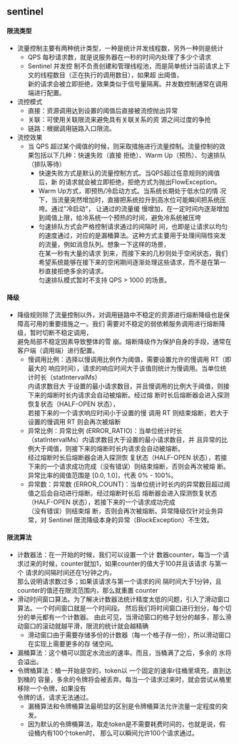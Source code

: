 ## sentinel

#### 限流类型
- 流量控制主要有两种统计类型，一种是统计并发线程数，另外一种则是统计 
  - QPS 每秒请求数，就是说服务器在一秒的时间内处理了多少个请求
  - Sentinel 并发控 制不负责创建和管理线程池，而是简单统计当前请求上下文的线程数目（正在执行的调用数目），如果超 出阈值，  
    新的请求会被立即拒绝，效果类似于信号量隔离。并发数控制通常在调用端进行配置。
- 流控模式
  - 直接：资源调用达到设置的阈值后直接被流控抛出异常
  - 关联：可使用关联限流来避免具有关联关系的资 源之间过度的争抢
  - 链路：根据调用链路入口限流。
- 流控效果
  - 当 QPS 超过某个阈值的时候，则采取措施进行流量控制。流量控制的效果包括以下几种：快速失败（直接 拒绝）、Warm Up（预热）、匀速排队（排队等待）
    - 快速失败方式是默认的流量控制方式。当QPS超过任意规则的阈值后，新 的请求就会被立即拒绝，拒绝方式为抛出FlowException。
    - Warm Up方式，即预热/冷启动方式。当系统长期处于低水位的情 况下，当流量突然增加时，直接把系统拉升到高水位可能瞬间把系统压垮。通过"冷启动"，
    让通过的流量缓 慢增加，在一定时间内逐渐增加到阈值上限，给冷系统一个预热的时间，避免冷系统被压垮
    - 匀速排队方式会严格控制请求通过的间隔时 间，也即是让请求以均匀的速度通过，对应的是漏桶算法。这种方式主要用于处理间隔性突发的流量，例如消息队列。想象一下这样的场景，  
    在某一秒有大量的请求 到来，而接下来的几秒则处于空闲状态，我们希望系统能够在接下来的空闲期间逐渐处理这些请求，而不是在第一秒直接拒绝多余的请求。  
    匀速排队模式暂时不支持 QPS > 1000 的场景。
#### 降级
- 降级规则除了流量控制以外，对调用链路中不稳定的资源进行熔断降级也是保障高可用的重要措施之一。我们 需要对不稳定的弱依赖服务调用进行熔断降级，暂时切断不稳定调用，  
避免局部不稳定因素导致整体的雪 崩。熔断降级作为保护自身的手段，通常在客户端（调用端）进行配置。
  - 慢调用比例：选择以慢调用比例作为阈值，需要设置允许的慢调用 RT（即最大的 响应时间），请求的响应时间大于该值则统计为慢调用。当单位统计时长（statIntervalMs）  
  内请求数目大 于设置的最小请求数目，并且慢调用的比例大于阈值，则接下来的熔断时长内请求会自动被熔断。经过熔 断时长后熔断器会进入探测恢复状态（HALF-OPEN 状态），  
  若接下来的一个请求响应时间小于设置的慢 调用 RT 则结束熔断，若大于设置的慢调用 RT 则会再次被熔断
  - 异常比例：异常比例 (ERROR_RATIO)：当单位统计时长（statIntervalMs）内请求数目大于设置的最小请求数目，并 且异常的比例大于阈值，则接下来的熔断时长内请求会自动被熔断。  
  经过熔断时长后熔断器会进入探测恢 复状态（HALF-OPEN 状态），若接下来的一个请求成功完成（没有错误）则结束熔断，否则会再次被熔 断。异常比率的阈值范围是 [0.0, 1.0]，代表 0% - 100%。
  - 异常数：异常数 (ERROR_COUNT)：当单位统计时长内的异常数目超过阈值之后会自动进行熔断。经过熔断时长后 熔断器会进入探测恢复状态（HALF-OPEN 状态），若接下来的一个请求成功完成  
  （没有错误）则结束熔 断，否则会再次被熔断。异常降级仅针对业务异常，对 Sentinel 限流降级本身的异常（BlockException）不生效。
#### 限流算法
- 计数器法：在一开始的时候，我们可以设置一个计 数器counter，每当一个请求过来的时候，counter就加1，如果counter的值大于100并且该请求 与第一个 请求的间隔时间还在1分钟之内，  
那么说明请求数过多；如果该请求与第一个请求的间 隔时间大于1分钟，且counter的值还在限流范围内，那么就重置 counter
- 滑动时间窗口算法。为了解决计数器法统计精度太低的问题，引入了滑动窗口算法。一个时间窗口就是一个时间段。 然后我们将时间窗口进行划分，每个切分的单元都有一个计数器。
  由此可见，当滑动窗口的格子划分的越多，那么滑动窗口的滚动就越平滑，限流的统计就会越精确
  - 滑动窗口由于需要存储多份的计数器（每一个格子存一份），所以滑动窗口在实现上需要更多的存 储空间。
- 漏桶算法：这个桶可以固定水流出的速率。而且，当桶满了之后，多余的 水将会溢出。
- 令牌桶算法：桶一开始是空的，token以 一个固定的速率r往桶里填充，直到达到桶的 容量，多余的令牌将会被丢弃。每当一个请求过来时，就会尝试从桶里移除一个令牌，如果没有  
令牌的话，请求无法通过。
  - 漏桶算法和令牌桶算法最明显的区别是令牌桶算法允许流量一定程度的突发。
  - 因为默认的令牌桶算法，取走token是不需要耗费时间的，也就是说，假设桶内有100个token时， 那么可以瞬间允许100个请求通过。



